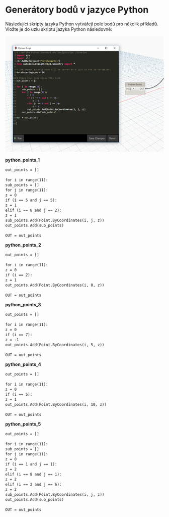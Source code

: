 

# Generátory bodů v jazyce Python

Následující skripty jazyka Python vytvářejí pole bodů pro několik příkladů. Vložte je do uzlu skriptu jazyka Python následovně:

![](images/12-10/PythonPointGenerators_01.png)

**python_points_1**

```
out_points = []

for i in range(11):
sub_points = []
for j in range(11):
z = 0
if (i == 5 and j == 5):
z = 1
elif (i == 8 and j == 2):
z = 1
sub_points.Add(Point.ByCoordinates(i, j, z))
out_points.Add(sub_points)

OUT = out_points
```

**python_points_2**

```
out_points = []

for i in range(11):
z = 0
if (i == 2):
z = 1
out_points.Add(Point.ByCoordinates(i, 0, z))

OUT = out_points
```

**python_points_3**

```
out_points = []

for i in range(11):
z = 0
if (i == 7):
z = -1
out_points.Add(Point.ByCoordinates(i, 5, z))

OUT = out_points
```

**python_points_4**

```
out_points = []

for i in range(11):
z = 0
if (i == 5):
z = 1
out_points.Add(Point.ByCoordinates(i, 10, z))

OUT = out_points
```

**python_points_5**

```
out_points = []

for i in range(11):
sub_points = []
for j in range(11):
z = 0
if (i == 1 and j == 1):
z = 2
elif (i == 8 and j == 1):
z = 2
elif (i == 2 and j == 6):
z = 2
sub_points.Add(Point.ByCoordinates(i, j, z))
out_points.Add(sub_points)

OUT = out_points
```

